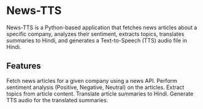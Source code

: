 # News-TTS
News-TTS is a Python-based application that fetches news articles about a specific company, analyzes their sentiment, extracts topics, translates summaries to Hindi, and generates a Text-to-Speech (TTS) audio file in Hindi.

## Features
Fetch news articles for a given company using a news API.
Perform sentiment analysis (Positive, Negative, Neutral) on the articles.
Extract topics from article content.
Translate article summaries to Hindi.
Generate TTS audio for the translated summaries.

